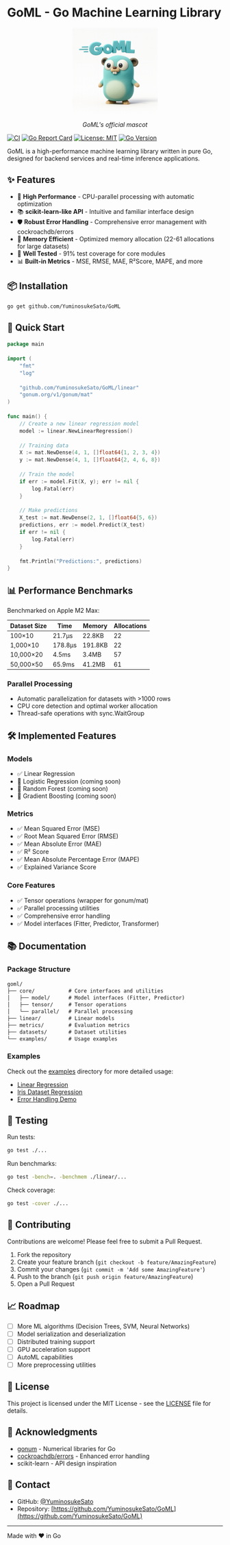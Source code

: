 # GoML - Go Machine Learning Library

<div align="center">
  <img src="package.png" alt="GoML Mascot Gopher" width="200"/>
  <p><i>GoML's official mascot</i></p>
</div>

[![CI](https://github.com/YuminosukeSato/GoML/actions/workflows/ci.yml/badge.svg)](https://github.com/YuminosukeSato/GoML/actions/workflows/ci.yml)
[![Go Report Card](https://goreportcard.com/badge/github.com/YuminosukeSato/GoML)](https://goreportcard.com/report/github.com/YuminosukeSato/GoML)
[![License: MIT](https://img.shields.io/badge/License-MIT-yellow.svg)](https://opensource.org/licenses/MIT)
[![Go Version](https://img.shields.io/badge/Go-1.21%2B-blue.svg)](https://go.dev/)

GoML is a high-performance machine learning library written in pure Go, designed for backend services and real-time inference applications.

## ✨ Features

- 🚀 **High Performance** - CPU-parallel processing with automatic optimization
- 📚 **scikit-learn-like API** - Intuitive and familiar interface design
- 🛡️ **Robust Error Handling** - Comprehensive error management with cockroachdb/errors
- 💾 **Memory Efficient** - Optimized memory allocation (22-61 allocations for large datasets)
- 🧪 **Well Tested** - 91% test coverage for core modules
- 📊 **Built-in Metrics** - MSE, RMSE, MAE, R²Score, MAPE, and more

## 📦 Installation

```bash
go get github.com/YuminosukeSato/GoML
```

## 🚀 Quick Start

```go
package main

import (
    "fmt"
    "log"
    
    "github.com/YuminosukeSato/GoML/linear"
    "gonum.org/v1/gonum/mat"
)

func main() {
    // Create a new linear regression model
    model := linear.NewLinearRegression()
    
    // Training data
    X := mat.NewDense(4, 1, []float64{1, 2, 3, 4})
    y := mat.NewDense(4, 1, []float64{2, 4, 6, 8})
    
    // Train the model
    if err := model.Fit(X, y); err != nil {
        log.Fatal(err)
    }
    
    // Make predictions
    X_test := mat.NewDense(2, 1, []float64{5, 6})
    predictions, err := model.Predict(X_test)
    if err != nil {
        log.Fatal(err)
    }
    
    fmt.Println("Predictions:", predictions)
}
```

## 📊 Performance Benchmarks

Benchmarked on Apple M2 Max:

| Dataset Size | Time | Memory | Allocations |
|-------------|------|--------|-------------|
| 100×10 | 21.7μs | 22.8KB | 22 |
| 1,000×10 | 178.8μs | 191.8KB | 22 |
| 10,000×20 | 4.5ms | 3.4MB | 57 |
| 50,000×50 | 65.9ms | 41.2MB | 61 |

### Parallel Processing

- Automatic parallelization for datasets with >1000 rows
- CPU core detection and optimal worker allocation
- Thread-safe operations with sync.WaitGroup

## 🛠️ Implemented Features

### Models
- ✅ Linear Regression
- 🚧 Logistic Regression (coming soon)
- 🚧 Random Forest (coming soon)
- 🚧 Gradient Boosting (coming soon)

### Metrics
- ✅ Mean Squared Error (MSE)
- ✅ Root Mean Squared Error (RMSE)
- ✅ Mean Absolute Error (MAE)
- ✅ R² Score
- ✅ Mean Absolute Percentage Error (MAPE)
- ✅ Explained Variance Score

### Core Features
- ✅ Tensor operations (wrapper for gonum/mat)
- ✅ Parallel processing utilities
- ✅ Comprehensive error handling
- ✅ Model interfaces (Fitter, Predictor, Transformer)

## 📚 Documentation

### Package Structure

```
goml/
├── core/           # Core interfaces and utilities
│   ├── model/      # Model interfaces (Fitter, Predictor)
│   ├── tensor/     # Tensor operations
│   └── parallel/   # Parallel processing
├── linear/         # Linear models
├── metrics/        # Evaluation metrics
├── datasets/       # Dataset utilities
└── examples/       # Usage examples
```

### Examples

Check out the [examples](./examples) directory for more detailed usage:

- [Linear Regression](./examples/linear_regression/main.go)
- [Iris Dataset Regression](./examples/iris_regression/main.go)
- [Error Handling Demo](./examples/error_demo/main.go)

## 🧪 Testing

Run tests:
```bash
go test ./...
```

Run benchmarks:
```bash
go test -bench=. -benchmem ./linear/...
```

Check coverage:
```bash
go test -cover ./...
```

## 🤝 Contributing

Contributions are welcome! Please feel free to submit a Pull Request.

1. Fork the repository
2. Create your feature branch (`git checkout -b feature/AmazingFeature`)
3. Commit your changes (`git commit -m 'Add some AmazingFeature'`)
4. Push to the branch (`git push origin feature/AmazingFeature`)
5. Open a Pull Request

## 📈 Roadmap

- [ ] More ML algorithms (Decision Trees, SVM, Neural Networks)
- [ ] Model serialization and deserialization
- [ ] Distributed training support
- [ ] GPU acceleration support
- [ ] AutoML capabilities
- [ ] More preprocessing utilities

## 📝 License

This project is licensed under the MIT License - see the [LICENSE](LICENSE) file for details.

## 🙏 Acknowledgments

- [gonum](https://www.gonum.org/) - Numerical libraries for Go
- [cockroachdb/errors](https://github.com/cockroachdb/errors) - Enhanced error handling
- scikit-learn - API design inspiration

## 📧 Contact

- GitHub: [@YuminosukeSato](https://github.com/YuminosukeSato)
- Repository: [https://github.com/YuminosukeSato/GoML](https://github.com/YuminosukeSato/GoML)

---

Made with ❤️ in Go